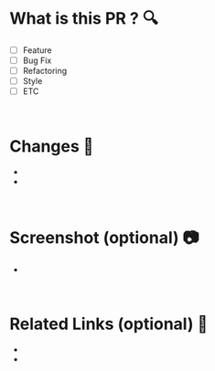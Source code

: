# What is this PR ? 🔍

- [ ] Feature
- [ ] Bug Fix
- [ ] Refactoring
- [ ] Style
- [ ] ETC

<br/>

# Changes 📝

-
-

<br/>

# Screenshot (optional) 📷

-

<br/>

# Related Links (optional) 📎

-
-
